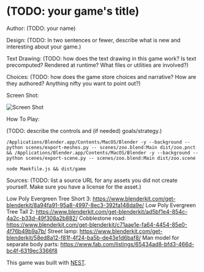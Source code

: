 # (TODO: your game's title)

Author: (TODO: your name)

Design: (TODO: In two sentences or fewer, describe what is new and interesting about your game.)

Text Drawing: (TODO: how does the text drawing in this game work? Is text precomputed? Rendered at runtime? What files or utilities are involved?)

Choices: (TODO: how does the game store choices and narrative? How are they authored? Anything nifty you want to point out?)

Screen Shot:

![Screen Shot](screenshot.png)

How To Play:

(TODO: describe the controls and (if needed) goals/strategy.)

```
/Applications/Blender.app/Contents/MacOS/Blender -y --background --python scenes/export-meshes.py -- scenes/zoo.blend:Main dist/zoo.pnct && /Applications/Blender.app/Contents/MacOS/Blender -y --background --python scenes/export-scene.py -- scenes/zoo.blend:Main dist/zoo.scene

node Maekfile.js && dist/game
```

Sources: (TODO: list a source URL for any assets you did not create yourself. Make sure you have a license for the asset.)

Low Poly Evergreen Tree Short 3: https://www.blenderkit.com/get-blenderkit/8a94fa91-95a8-4997-8ec3-392fa148da9e/
Low Poly Evergreen Tree Tall 2: https://www.blenderkit.com/get-blenderkit/ad5bf1e4-854c-4a2c-b33d-49f308a2b882/
Cobblestone road: https://www.blenderkit.com/get-blenderkit/c71aae1e-fa64-4454-85e0-4f76b49b9a7b/
Street lamp: https://www.blenderkit.com/get-blenderkit/58ed8a12-f81f-4f24-ba5b-de43e1d6baf8/
Man model for separate body parts: https://www.fab.com/listings/65434ad8-bfd3-466d-bc4f-6319ec3366f8

This game was built with [NEST](NEST.md).

